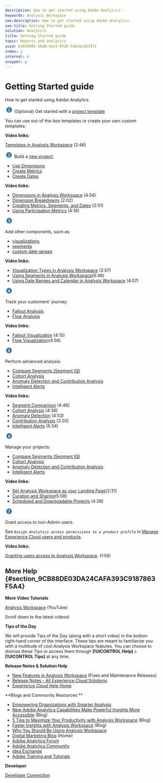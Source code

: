 ```yaml
---
description: How to get started using Adobe Analytics.
keywords: Analysis Workspace
seo-description: How to get started using Adobe Analytics.
seo-title: Getting Started guide
solution: Analytics
title: Getting Started guide
topic: Reports and analytics
uuid: b1650b05-16d8-41e1-9726-5a03ec2b3371
index: y
internal: n
snippet: y
---
```


# Getting Started guide

How to get started using Adobe Analytics.

 ![](assets/step1_icon.png) (Optional) Get started with a [project template](../analysis_workspace/build_workspace_project/starter_projects.md#concept_49B9A327C5004DB0A4BE6291435625C5).

You can use out-of the-box templates or create your own custom templates.

**Video links:**

[Templates in Analysis Workspace](https://www.youtube.com/watch?v=aRgYwPneVXg&list=PL2tCx83mn7GuNnQdYGOtlyCu0V5mEZ8sS&index=6) (2:46)

![](assets/step2_icon.png) Build a [new project](../analysis_workspace/build_workspace_project/t_freeform_project.md#task_C2C698ACC7954062A28E4784911E6CF2):

* [Use Dimensions](../analysis_workspace/components/dimensions/t_breakdown_fa.md#task_B594DA2476E84DFDA8279E831F0BD9C4) 
* [Create Metrics](../analysis_workspace/components/apply_create_metrics.md#concept_941E9463B88D4EC59076B0E3D76F7C5B) 
* [Create Dates](../analysis_workspace/components/calendar_date_ranges/custom-date-ranges.md#concept_2FE8C98A6CF649FEAA8B3C7C059CC174)

**Video links:**

* [Dimensions in Analysis Workspace](https://www.youtube.com/watch?v=P9W0hhIHhCs&index=12&list=PL2tCx83mn7GuNnQdYGOtlyCu0V5mEZ8sS) (4:54) 
* [Dimension Breakdowns](https://www.youtube.com/watch?v=3mQ2HN7-lIc&list=PL2tCx83mn7GuNnQdYGOtlyCu0V5mEZ8sS&index=13) (2:02) 
* [Creating Metrics, Segments, and Dates](https://www.youtube.com/watch?v=XXJuNAte8E8&index=25&list=PL2tCx83mn7GuNnQdYGOtlyCu0V5mEZ8sS) (2:51) 
* [Using Participation Metrics](https://www.youtube.com/watch?v=ngmJHcg65o8&list=PL2tCx83mn7GuNnQdYGOtlyCu0V5mEZ8sS&index=32) (4:16)

![](assets/step3_icon.png)

Add other components, such as:

* [visualizations](../analysis_workspace//freeform-analysis-visualizations.md#concept_09242627629147A88A68F1506954C276) 
* [segments](../analysis_workspace/components/t_freeform-project-segment.md#task_11C6A2C7717B48049E5750B9D20FEC80) 
* [custom date ranges](../analysis_workspace/components/calendar_date_ranges/calendar.md#concept_7705EA2616284F7185D82F5E872257FE)

**Video links:**

* [Visualization Types in Analysis Workspace](https://www.youtube.com/watch?v=b1zLEywRa6w&index=39&list=PL2tCx83mn7GuNnQdYGOtlyCu0V5mEZ8sS) (2:57) 
* [Using Segments in Analysis Workspace](QlUCdQDnni4&index=33&list=PL2tCx83mn7GuNnQdYGOtlyCu0V5mEZ8sS)(6:46) 
* [Using Date Ranges and Calendar in Analysis Workspace](https://www.youtube.com/watch?v=L4FSrxr3SDA&list=PL2tCx83mn7GuNnQdYGOtlyCu0V5mEZ8sS&index=28) (4:07)

![](assets/step4_icon.png)

Track your customers' journey:

* [Fallout Analysis](../analysis_workspace//fallout/fallout_flow.md#concept_D7ED51D138C747CA8F35BD93F21E79A6) 
* [Flow Analysis](../analysis_workspace//c_flow/flow.md#concept_2F210EC358ED4887AE6DAA8C095DB55E)

**Video links:**

* [Fallout Visualization](https://www.youtube.com/watch?v=VcrfHSyIoj8&index=52&list=PL2tCx83mn7GuNnQdYGOtlyCu0V5mEZ8sS) (4:15) 
* [Flow Visualization](https://www.youtube.com/watch?v=3R1HTM7y_RM&index=55&list=PL2tCx83mn7GuNnQdYGOtlyCu0V5mEZ8sS)(4:56)

![](assets/step5_icon.png)

Perform advanced analysis:

* [Compare Segments (Segment IQ)](../analysis_workspace/c_panels/c_segment_comparison/segment-comparison.md#concept_74FAC1C6D0204F9190A110B0D9005793) 
* [Cohort Analysis](../analysis_workspace//cohort_table/cohort_analysis.md#concept_9D240A490265427DA694D18D14EACC0E) 
* [Anomaly Detection and Contribution Analysis](../analysis_workspace/virtual-analyst/c_anomaly_detection/anomaly_detection.md#concept_65E7C869C20B4509984189C8FD971F0E) 
* [Intelligent Alerts](../analysis_workspace/c_intelligent_alerts/intellligent_alerts.md#concept_3B41B293C0C444038A9F3068A7676D42)

**Video links:**

* [Segment Comparison](https://www.youtube.com/watch?v=fO3PNB93U_w&list=PL2tCx83mn7GuNnQdYGOtlyCu0V5mEZ8sS&index=38) (4:46) 
* [Cohort Analysis](https://www.youtube.com/watch?v=kqOIYrvV-co&index=45&list=PL2tCx83mn7GuNnQdYGOtlyCu0V5mEZ8sS) (4:36) 
* [Anomaly Detection](https://www.youtube.com/watch?v=krXyQCjXoeU&index=63&list=PL2tCx83mn7GuNnQdYGOtlyCu0V5mEZ8sS) (4:53) 
* [Contribution Analysis](https://www.youtube.com/watch?v=MbpeJIADtGk&index=64&list=PL2tCx83mn7GuNnQdYGOtlyCu0V5mEZ8sS) (3:20) 
* [Intelligent Alerts](https://www.youtube.com/watch?v=UVH9xr_2REA&list=PL2tCx83mn7GuNnQdYGOtlyCu0V5mEZ8sS&index=65) (5:34)

![](assets/step6_icon.png)

Manage your projects:

* [Compare Segments (Segment IQ)](../analysis_workspace/c_panels/c_segment_comparison/segment-comparison.md#concept_74FAC1C6D0204F9190A110B0D9005793) 
* [Cohort Analysis](../analysis_workspace//cohort_table/cohort_analysis.md#concept_9D240A490265427DA694D18D14EACC0E) 
* [Anomaly Detection and Contribution Analysis](../analysis_workspace/virtual-analyst/c_anomaly_detection/anomaly_detection.md#concept_65E7C869C20B4509984189C8FD971F0E) 
* [Intelligent Alerts](../analysis_workspace/c_intelligent_alerts/intellligent_alerts.md#concept_3B41B293C0C444038A9F3068A7676D42)

**Video links:**

* [Set Analysis Workspace as your Landing Page](https://www.youtube.com/watch?v=5wpuF2SZdJg&index=7&list=PL2tCx83mn7GuNnQdYGOtlyCu0V5mEZ8sS)(2:31) 
* [Curation and Sharing](https://www.youtube.com/watch?v=LJJRskdmlOg&list=PL2tCx83mn7GuNnQdYGOtlyCu0V5mEZ8sS&index=58)(5:08) 
* [Scheduled and Downloadable Projects](https://www.youtube.com/watch?v=MknvINlnJF4&index=62&list=PL2tCx83mn7GuNnQdYGOtlyCu0V5mEZ8sS) (4:28)

![](assets/step7_icon.png)

Grant access to non-Admin users.

See *`Assign Analytics access permissions to a product profile`* in [Manage Experience Cloud users and products](https://marketing.adobe.com/resources/help/en_US/mcloud/admin_getting_started.html).

**Video links:**

[Granting users access to Analysis Workspace](https://www.youtube.com/watch?v=QQN5RGiyUdo&index=3&list=PL2tCx83mn7GuNnQdYGOtlyCu0V5mEZ8sS). (1:56)

## More Help {#section_9CB88DE03DA24CAFA393C9187863F5A4}

**More Video Tutorials**

[Analysis Workspace](https://www.youtube.com/playlist?list=PL2tCx83mn7GuNnQdYGOtlyCu0V5mEZ8sS) (YouTube)

Scroll down to the latest videos!

**Tips of the Day**

We will provide Tips of the Day (along with a short video) in the bottom right-hand corner of the interface. These tips are meant to familiarize you with a multitude of cool Analysis Workspace features. You can choose to dismiss these Tips or access them through **[!UICONTROL Help]** > **[!UICONTROL Tips]** at any time.

**Release Notes & Solution Help**

* [New Features in Analysis Workspace](../analysis_workspace/new-features-in-analysis-workspace.md#concept_EDB651D6F41E4F7BB4EB5E1EBB95D195) (Fixes and Maintenance Releases) 
* [Release Notes - All Experience Cloud Solutions](https://marketing.adobe.com/resources/help/en_US/whatsnew/) 
* [Experience Cloud Help Home](https://marketing.adobe.com/resources/help/en_US/home/)

**Blogs and Community Resources **

* [Empowering Organizations with Smarter Analysis](https://blogs.adobe.com/digitalmarketing/analytics/adobe-analytics-fall-2016-release-empowering-organizations-smarter-analysis/) 
* [New Adobe Analytics Capabilities Make Powerful Insights More Accessible](https://blogs.adobe.com/digitalmarketing/analytics/new-adobe-analytics-capabilities-make-powerful-insights-accessible/) (Blog) 
* [5 Tips to Maximize Your Productivity with Analysis Workspace](https://blogs.adobe.com/digitalmarketing/analytics/5-tips-maximize-productivity-analysis-workspace/) (Blog) 
* [Faster Insights with Analysis Workspace](http://blogs.adobe.com/digitalmarketing/analytics/faster-insights-with-the-analysis-workspace/) (Blog) 
* [Why You Should Be Using Analysis Workspace](http://blogs.adobe.com/digitalmarketing/analytics/why-you-should-be-using-analysis-workspace-in-adobe-analytics/) 
* [Digital Marketing Blog](http://blogs.adobe.com/digitalmarketing/analytics/) (Home) 
* [Adobe Analytics Forum](http://help-forums.adobe.com/content/adobeforums/en/analytics-forum/adobe-analytics.html) 
* [Adobe Analytics Community](https://helpx.adobe.com/marketing-cloud/analytics.html) 
* [Idea Exchange](http://ideas.omniture.com/t5/Adobe-Idea-Exchange-for-Omniture/idb-p/IdeaExchange3) 
* [Adobe Training and Tutorials](http://helpx.adobe.com/learning.html?promoid=KAUDK)

**Developer**

[Developer Connection](https://marketing.adobe.com/developer) 
